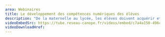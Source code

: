 ```yaml
---
area: Webinaires
title: Le développement des compétences numériques des élèves
description: "De la maternelle au lycée, les élèves doivent acquérir et maîtriser des compétences numériques. Les enjeux et défis à relever concernent aussi les compétences numériques des enseignants. Faut-il distinguer compétences numériques pour la vie de l’élève et compétences numériques pour ses apprentissages scolaires ? Quelles pistes pour un suivi progressif sur toute la scolarité de l’élève ? Quelles pratiques pour susciter et faciliter le travail en équipe des enseignants ? Éclairages et pistes de réflexion ! Avec Bruno Devauchelle, professeur associé et chercheur honoraire en sciences de l'éducation, Arnaud Corrèze, professeur d'histoire-géographie, et Pascal Burgain, conseiller pédagogique départemental en charge du numérique."
videoEmbedSrc: https://tube.reseau-canope.fr/videos/embed/c7a4a150-496c-4814-9e6d-d53dae57d751
videoDownloadHref:
---
```

